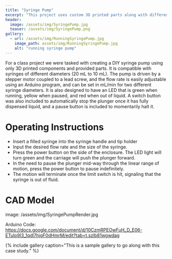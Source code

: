 ```yaml
---
title: "Syringe Pump"
excerpt: "This project uses custom 3D printed parts along with different mechanical and electrical components to create a highly accurate automated syringe pump that extrudes fluids at a specified flow rate."
header:
  image: /assets/img/SyringePump.jpg
  teaser: /assets/img/SyringePump.png
gallery:
  - url: /assets/img/RunningSyringePump.jpg
    image_path: assets/img/RunningSyringePump.jpg
    alt: "running syringe pump"
---
```


For a class project we were tasked with creating a DIY syringe pump using only 3D printed components and provided parts. It is compatible with syringes of different diameters (20 mL to 10 mL). The pump is driven by a stepper motor coupled to a lead screw, and the flow rate is easily adjustable using an Arduino program, and can be set in mL/min for two different syringe diameters. It is also designed to have an LED that is green when running, yellow when paused, and red when out of liquid. A switch button was also included to automatically stop the plunger once it has fully dispensed liquid, and a pause button is included to momentarily halt it.

# Operating Instructions
  * Insert a filled syringe into the syringe handle and tip holder 
  * Input the desired flow rate and the size of the syringe.
  * Press the power button on the side of the enclosure. The LED light will turn green and the carriage will push the plunger forward.
  * In the need to pause the plunger mid-way through the linear range of motion, press the power button to pause indefinitely.
  * The motion will terminate once the limit switch is hit, signaling that the syringe is out of fluid.

# CAD Model
  image: /assets/img/SyringePumpRender.jpg 

Arduino Code: https://docs.google.com/document/d/10CzmRPEOwFuH_D_E06-ETulo9I3_1qdl7hjgF0dHmrM/edit?tab=t.szlb81wgwdag

{% include gallery caption="This is a sample gallery to go along with this case study." %}
